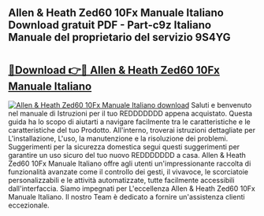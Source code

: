 ## Allen & Heath Zed60 10Fx Manuale Italiano Download gratuit PDF - Part-c9z Italiano Manuale del proprietario del servizio 9S4YG

# <h2><a href="http://dfbrmsv.blite.top/?on=Allen+%26+Heath+Zed60+10Fx+Manuale+Italiano">🔗Download 👉🔴 Allen & Heath Zed60 10Fx Manuale Italiano</a></h2>

[![Allen & Heath Zed60 10Fx Manuale Italiano download](https://i.imgur.com/lujVjoI.png)](http://dfbrmsv.blite.top/?on=Allen+%26+Heath+Zed60+10Fx+Manuale+Italiano)
Saluti e benvenuto nel manuale di Istruzioni per il tuo REDDDDDDD appena acquistato. Questa guida ha lo scopo di aiutarti a navigare facilmente tra le caratteristiche e le caratteristiche del tuo Prodotto. All'interno, troverai istruzioni dettagliate per L'installazione, L'uso, la manutenzione e la risoluzione dei problemi. Suggerimenti per la sicurezza domestica segui questi suggerimenti per garantire un uso sicuro del tuo nuovo REDDDDDDD a casa. Allen & Heath Zed60 10Fx Manuale Italiano offre agli utenti un'impressionante raccolta di funzionalità avanzate come il controllo dei gesti, il vivavoce, le scorciatoie personalizzabili e le attività automatizzate, tutte facilmente accessibili dall'interfaccia. Siamo impegnati per L'eccellenza Allen & Heath Zed60 10Fx Manuale Italiano. Il nostro Team è dedicato a fornire un'assistenza clienti eccezionale.
